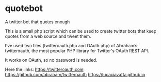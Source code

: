 # quotebot
A twitter bot that quotes enough

This is a small php script which can be used to create twitter bots that keep quotes from a web source and tweet them.

I’ve used two files (twitteroauth.php and OAuth.php) of Abraham’s twitteroauth, the most popular PHP library for Twitter's OAuth REST API. 

It works on OAuth, so no password is needed.

Here the links:
https://twitteroauth.com
https://github.com/abraham/twitteroauth
https://lucaciavatta.github.io

